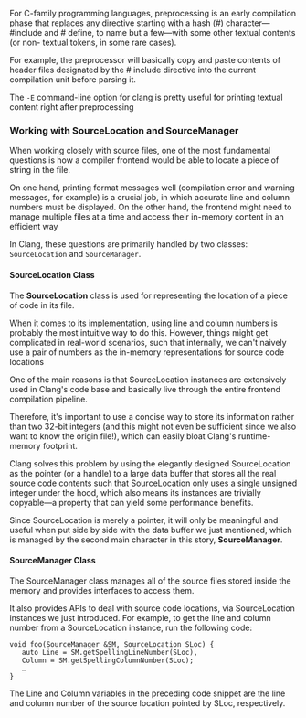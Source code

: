 For C-family programming languages, preprocessing is an early compilation phase that replaces any directive starting with a hash (#) character—#include and  # define, to name but a few—with some other textual contents (or non- textual tokens, in some rare cases).

For example, the preprocessor will basically copy and paste contents of header files designated by the # include directive into the current compilation unit before parsing it.

The `-E` command-line option for clang is pretty useful for printing textual content right after preprocessing

### Working with SourceLocation and SourceManager
When working closely with source files, one of the most fundamental questions is how a compiler frontend would be able to locate a piece of string in the file.

On one hand, printing format messages well (compilation error and warning messages, for example) is a crucial job, in which accurate line and column numbers must be displayed. On the other hand, the frontend might need to manage multiple files at a time and access their in-memory content in an efficient way

 In Clang, these questions are primarily handled by two classes: `SourceLocation` and
`SourceManager`. 

#### SourceLocation Class
The **SourceLocation** class is used for representing the location of a piece of code in its file.

When it comes to its implementation, using line and column numbers is probably the most intuitive way to do this. However, things might get complicated in real-world scenarios, such that internally, we can't naively use a pair of numbers as the in-memory representations for source code locations

One of the main reasons is that SourceLocation instances are extensively used in Clang's code base and basically live through the entire frontend compilation pipeline. 

Therefore, it's important to use a concise way to store its information rather than two 32-bit integers (and this might not even be sufficient since we also want to know the origin file!), which can easily bloat Clang's runtime-memory footprint.

Clang solves this problem by using the elegantly designed SourceLocation as the pointer (or a handle) to a large data buffer that stores all the real source code contents such that SourceLocation only uses a single unsigned integer under the hood, which also means its instances are trivially copyable—a property that can yield some performance benefits.

Since SourceLocation is merely a pointer, it will only be meaningful and useful when put side by side with the data buffer we just mentioned, which is managed by the second main character in this story, **SourceManager**.

#### SourceManager Class
The SourceManager class manages all of the source files stored inside the memory and provides interfaces to access them.

It also provides APIs to deal with source code locations, via SourceLocation instances we just introduced. For example, to get the line and column number from a SourceLocation instance, run the following code:
```
void foo(SourceManager &SM, SourceLocation SLoc) {
   auto Line = SM.getSpellingLineNumber(SLoc),
   Column = SM.getSpellingColumnNumber(SLoc);
   …
}
```

The Line and Column variables in the preceding code snippet are the line and column number of the source location pointed by SLoc, respectively.

